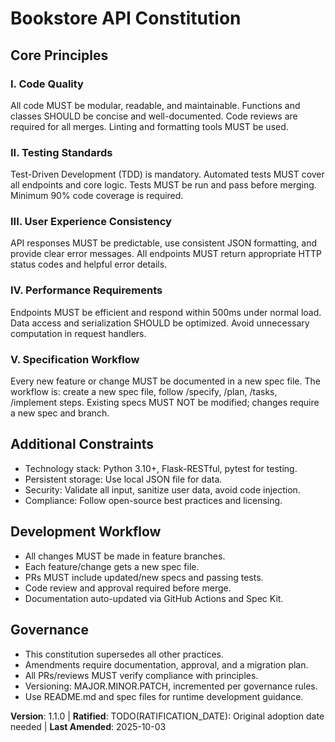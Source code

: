 <!--
Sync Impact Report:
Version change: 1.0.0 → 1.1.0
Modified principles: All placeholders replaced with concrete principles
Added sections: Specification Workflow
Removed sections: None
Templates requiring updates: ✅ plan-template.md, ✅ spec-template.md, ✅ tasks-template.md, ✅ commands/*.md
Follow-up TODOs: TODO(RATIFICATION_DATE): Original adoption date needed
-->

# Bookstore API Constitution

## Core Principles

### I. Code Quality
All code MUST be modular, readable, and maintainable. Functions and classes SHOULD be concise and well-documented. Code reviews are required for all merges. Linting and formatting tools MUST be used.

### II. Testing Standards
Test-Driven Development (TDD) is mandatory. Automated tests MUST cover all endpoints and core logic. Tests MUST be run and pass before merging. Minimum 90% code coverage is required.

### III. User Experience Consistency
API responses MUST be predictable, use consistent JSON formatting, and provide clear error messages. All endpoints MUST return appropriate HTTP status codes and helpful error details.

### IV. Performance Requirements
Endpoints MUST be efficient and respond within 500ms under normal load. Data access and serialization SHOULD be optimized. Avoid unnecessary computation in request handlers.

### V. Specification Workflow
Every new feature or change MUST be documented in a new spec file. The workflow is: create a new spec file, follow /specify, /plan, /tasks, /implement steps. Existing specs MUST NOT be modified; changes require a new spec and branch.

## Additional Constraints

- Technology stack: Python 3.10+, Flask-RESTful, pytest for testing.
- Persistent storage: Use local JSON file for data.
- Security: Validate all input, sanitize user data, avoid code injection.
- Compliance: Follow open-source best practices and licensing.

## Development Workflow

- All changes MUST be made in feature branches.
- Each feature/change gets a new spec file.
- PRs MUST include updated/new specs and passing tests.
- Code review and approval required before merge.
- Documentation auto-updated via GitHub Actions and Spec Kit.

## Governance

- This constitution supersedes all other practices.
- Amendments require documentation, approval, and a migration plan.
- All PRs/reviews MUST verify compliance with principles.
- Versioning: MAJOR.MINOR.PATCH, incremented per governance rules.
- Use README.md and spec files for runtime development guidance.

**Version**: 1.1.0 | **Ratified**: TODO(RATIFICATION_DATE): Original adoption date needed | **Last Amended**: 2025-10-03
